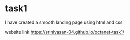 # task1
I have created a smooth landing page using html and css
 
 website link:https://srinivasan-04.github.io/octanet-task1/
